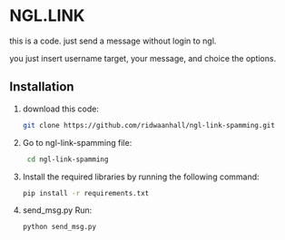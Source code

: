 # NGL.LINK

this is a code. just send a message without login to ngl.

you just insert username target, your message, and choice the options.

## Installation

1. download this code:

   ```bash
   git clone https://github.com/ridwaanhall/ngl-link-spamming.git
   ```

2. Go to ngl-link-spamming file:

    ```bash
     cd ngl-link-spamming
    ```

3. Install the required libraries by running the following command:

    ```bash
    pip install -r requirements.txt
    ```

4. send_msg.py Run:

     ```bash
     python send_msg.py
     ```
